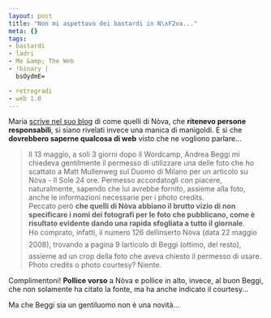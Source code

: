 ```yaml
--- 
layout: post
title: "Non mi aspettavo dei bastardi in N\xF2va..."
meta: {}
tags: 
- bastardi
- ladri
- Me &amp; The Web
- !binary |
  bsOydmE=

- retrogradi
- web 1.0
---
```

  
  
Maria [scrive nel suo blog](http://sednonsatiata.wordpress.com/2008/05/22/di-copyright-ed-altri-furti-nova/) di come quelli di Nòva, che **ritenevo persone responsabili**, si siano rivelati invece una manica di manigoldi. E sì che **dovrebbero saperne qualcosa di web** visto che ne vogliono parlare...   
  
> Il 13 maggio, a soli 3 giorni dopo il Wordcamp, Andrea Beggi mi chiedeva gentilmente il permesso di utilizzare una delle foto che ho scattato a Matt Mullenweg sul Duomo di Milano per un articolo su Nòva - Il Sole 24 ore. Permesso accordatogli con piacere, naturalmente, sapendo che lui avrebbe fornito, assieme alla foto, anche le informazioni necessarie per i photo credits.  
> Peccato però **che quelli di Nòva abbiano il brutto vizio di non specificare i nomi dei fotografi per le foto che pubblicano, come è risultato evidente dando una rapida sfogliata a tutto il giornale**.   
> Ho comprato, infatti, il numero 126 dellinserto Nòva (data 22 maggio 2008), trovando a pagina 9 larticolo di Beggi (ottimo, del resto), assieme ad un crop della foto che aveva chiesto il permesso di usare.  
> Photo credits o photo courtesy? Niente.  
  
Complimentoni!  **Pollice vorso** a Nòva e pollice in alto, invece, al buon Beggi, che non solamente ha citato la fonte, ma ha anche indicato il courtesy...  
  
Ma che Beggi sia un gentiluomo non è una novità...  
  
 
